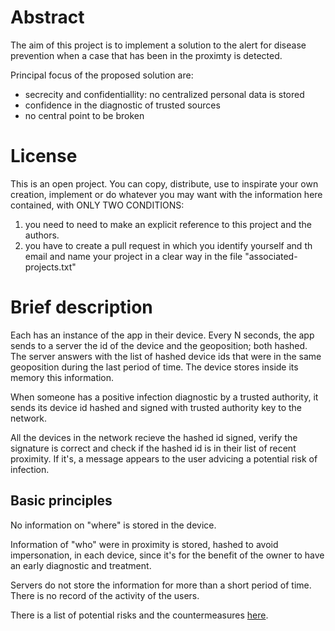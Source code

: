 # Abstract

The aim of this project is to implement a solution to the alert for
disease prevention when a case that has been in the proximty is detected.

Principal focus of the proposed solution are:
   * secrecity and confidentiallity: no centralized personal data is stored
   * confidence in the diagnostic of trusted sources
   * no central point to be broken

# License

This is an open project.
You can copy, distribute, use to inspirate your own creation, implement
or do whatever you may want with the information here contained, with 
ONLY TWO CONDITIONS: 
  1. you need to need to make an explicit reference to this project and the authors.
  1. you have to create a pull request in which you identify yourself and th email and name your project in a clear way in the file "associated-projects.txt"

# Brief description
Each has an instance of the app in their device.
Every N seconds, the app sends to a server the id of the device and the
geoposition; both hashed.
The server answers with the list of hashed device ids that were in the same 
geoposition during the last period of time.
The device stores inside its memory this information.

When someone has a positive infection diagnostic by a trusted authority,
it sends its device id hashed and signed with trusted authority key to the
network.

All the devices in the network recieve the hashed id signed, verify the
signature is correct and check if the hashed id is in their list of
recent proximity. If it's, a message appears to the user advicing a potential
risk of infection.


## Basic principles
No information on "where" is stored in the device.

Information of "who" were in proximity is stored, hashed to avoid impersonation,
in each device, since it's for the benefit of the owner to have an early
diagnostic and treatment.

Servers do not store the information for more than a short period of time.
There is no record of the activity of the users.

There is a list of potential risks and the countermeasures [here](risk-and-measures.md).
